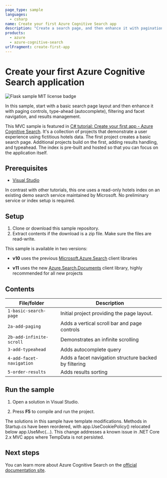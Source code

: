 ```yaml
---
page_type: sample
languages:
  - csharp
name: Create your first Azure Cognitive Search app
description: "Create a search page, and then enhance it with pagination controls, filters and facets, and typeahead queries. This example builds an ASP.NET Core MVC application using the Azure Cognitive Search .NET SDK."
products:
  - azure
  - azure-cognitive-search
urlFragment: create-first-app
---
```


# Create your first Azure Cognitive Search application

![Flask sample MIT license badge](https://img.shields.io/badge/license-MIT-green.svg)

In this sample, start with a basic search page layout and then enhance it with paging controls, type-ahead (autocomplete), filtering and facet navigation, and results management.

This MVC sample is featured in [C# tutorial: Create your first app - Azure Cognitive Search](https://docs.microsoft.com/azure/search/tutorial-csharp-create-first-app). It's a collection of projects that demonstrate a user experience using fictitious hotels data. The first project creates a basic search page. Additional projects build on the first, adding results handling, and typeahead. The index is pre-built and hosted so that you can focus on the application itself.

## Prerequisites

- [Visual Studio](https://visualstudio.microsoft.com/downloads/)

In contrast with other tutorials, this one uses a read-only hotels index on an existing demo search service maintained by Microsoft. No preliminary service or index setup is required.

## Setup

1. Clone or download this sample repository.
1. Extract contents if the download is a zip file. Make sure the files are read-write.

This sample is available in two versions:

+ **v10** uses the previous [Microsoft.Azure.Search](https://docs.microsoft.com/en-us/dotnet/api/overview/azure/search/client10) client libraries

+ **v11** uses the new [Azure.Search.Documents](https://docs.microsoft.com/dotnet/api/overview/azure/search.documents-readme) client library, highly recommended for all new projects

## Contents

| File/folder | Description |
|-------------|-------------|
| `1-basic-search-page`       | Initial project providing the page layout. |
| `2a-add-paging`       | Adds a vertical scroll bar and page controls |
| `2b-add-infinite-scroll`       | Demonstrates an infinite scrolling|
| `3-add-typeahead`       | Adds autocomplete query |
| `4-add-facet-navigation`       | Adds a facet navigation structure backed by filtering|
| `5-order-results`       | Adds results sorting |

## Run the sample

1. Open a solution in Visual Studio.

1. Press **F5** to compile and run the project.

The solutions in this sample have template modifications. Methods in Startup.cs have been reordered, with app.UseCookiePolicy() relocated below app.UseMvc(...). This change addresses a known issue in .NET Core 2.x MVC apps where TempData is not persisted.

## Next steps

You can learn more about Azure Cognitive Search on the [official documentation site](https://docs.microsoft.com/azure/search).